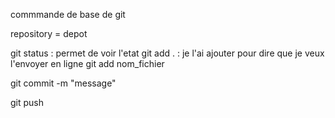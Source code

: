 commmande de base de git

repository = depot

git status : permet de voir l'etat
git add . : je l'ai ajouter pour dire que je veux l'envoyer en ligne
git add nom_fichier

git commit -m "message"

git push
